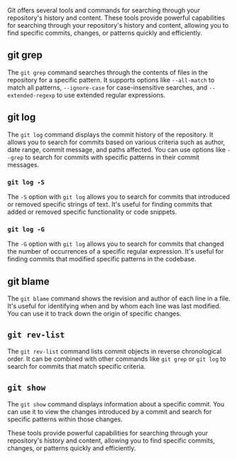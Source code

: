 Git offers several tools and commands for searching through your repository's history and content. These tools provide powerful capabilities for searching through your repository's history and content, allowing you to find specific commits, changes, or patterns quickly and efficiently.

## git grep

The `git grep` command searches through the contents of files in the repository for a specific pattern. It supports options like `--all-match` to match all patterns, `--ignore-case` for case-insensitive searches, and `--extended-regexp` to use extended regular expressions.

## git log

The `git log` command displays the commit history of the repository. It allows you to search for commits based on various criteria such as author, date range, commit message, and paths affected. You can use options like `--grep` to search for commits with specific patterns in their commit messages.

### **`git log -S`** 

The `-S` option with `git log` allows you to search for commits that introduced or removed specific strings of text. It's useful for finding commits that added or removed specific functionality or code snippets.

### **`git log -G`**

The `-G` option with `git log` allows you to search for commits that changed the number of occurrences of a specific regular expression. It's useful for finding commits that modified specific patterns in the codebase.


## git blame

The `git blame` command shows the revision and author of each line in a file. It's useful for identifying when and by whom each line was last modified. You can use it to track down the origin of specific changes.


## **`git rev-list`**

The `git rev-list` command lists commit objects in reverse chronological order. It can be combined with other commands like `git grep` or `git log` to search for commits that match specific criteria.

## **`git show`**

The `git show` command displays information about a specific commit. You can use it to view the changes introduced by a commit and search for specific patterns within those changes.

These tools provide powerful capabilities for searching through your repository's history and content, allowing you to find specific commits, changes, or patterns quickly and efficiently.